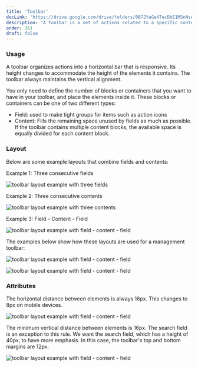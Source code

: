 ```yaml
---
title: 'Toolbar'
docLink: 'https://drive.google.com/drive/folders/0B7JYaGe4TecDbE1MSnNsdEU2VWM?usp=sharing'
description: 'A toolbar is a set of actions related to a specific context that are grouped into a horizontal bar.'
order: 361
draft: false
---
```


### Usage

A toolbar organizes actions into a horizontal bar that is responsive. Its height changes to accommodate the height of the elements it contains. The toolbar always maintains the vertical alignment.

You only need to define the number of blocks or containers that you want to have in your toolbar, and place the elements inside it. These blocks or containers can be one of two different types:

-   Field: used to make tight groups for items such as action icons
-   Content: Fills the remaining space unused by fields as much as possible. If the toolbar contains multiple content blocks, the available space is equally divided for each content block.

### Layout

Below are some example layouts that combine fields and contents:

Example 1: Three consecutive fields

![toolbar layout example with three fields](/images/lexicon/ToolbarLayout1.jpg)

Example 2: Three consecutive contents

![toolbar layout example with three contents](/images/lexicon/ToolbarLayout2.jpg)

Example 3: Field - Content - Field

![toolbar layout example with field - content - field](/images/lexicon/ToolbarLayout3.jpg)

The examples below show how these layouts are used for a management toolbar:

![toolbar layout example with field - content - field](/images/lexicon/ToolbarLayoutExample1.jpg)

![toolbar layout example with field - content - field](/images/lexicon/ToolbarLayoutExample3.jpg)

### Attributes

The horizontal distance between elements is always 16px. This changes to 8px on mobile devices.

![toolbar layout example with field - content - field](/images/lexicon/ToolbarLayoutMetricsHor.jpg)

The minimum vertical distance between elements is 16px. The search field is an exception to this rule. We want the search field, which has a height of 40px, to have more emphasis. In this case, the toolbar's top and bottom margins are 12px.

![toolbar layout example with field - content - field](/images/lexicon/ToolbarLayoutMetricsVert.jpg)
